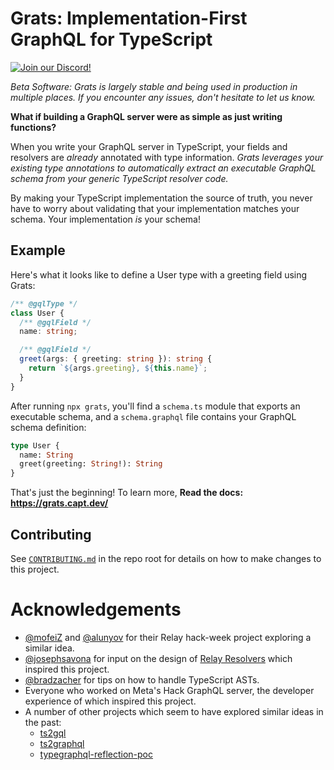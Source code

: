 # Grats: Implementation-First GraphQL for TypeScript

[![Join our Discord!](https://img.shields.io/discord/1089650710796320868?logo=discord)](https://capt.dev/grats-chat)

_Beta Software: Grats is largely stable and being used in production in multiple places. If you encounter any issues, don't hesitate to let us know._

**What if building a GraphQL server were as simple as just writing functions?**

When you write your GraphQL server in TypeScript, your fields and resolvers
are _already_ annotated with type information. _Grats leverages your existing
type annotations to automatically extract an executable GraphQL schema from your
generic TypeScript resolver code._

By making your TypeScript implementation the source of truth, you never have to
worry about validating that your implementation matches your schema. Your
implementation _is_ your schema!

## Example

Here's what it looks like to define a User type with a greeting field using Grats:

```ts
/** @gqlType */
class User {
  /** @gqlField */
  name: string;

  /** @gqlField */
  greet(args: { greeting: string }): string {
    return `${args.greeting}, ${this.name}`;
  }
}
```

After running `npx grats`, you'll find a `schema.ts` module that exports an executable schema, and a `schema.graphql` file contains your GraphQL schema definition:

```graphql
type User {
  name: String
  greet(greeting: String!): String
}
```

That's just the beginning! To learn more, **Read the docs: https://grats.capt.dev/**

## Contributing

See [`CONTRIBUTING.md`](./CONTRIBUTING.md) in the repo root for details on how to make changes to this project.

# Acknowledgements

- [@mofeiZ](https://github.com/mofeiZ) and [@alunyov](https://github/alunyov) for their Relay hack-week project exploring a similar idea.
- [@josephsavona](https://github.com/josephsavona) for input on the design of [Relay Resolvers](https://relay.dev/docs/guides/relay-resolvers/) which inspired this project.
- [@bradzacher](https://github.com/bradzacher) for tips on how to handle TypeScript ASTs.
- Everyone who worked on Meta's Hack GraphQL server, the developer experience of which inspired this project.
- A number of other projects which seem to have explored similar ideas in the past:
  - [ts2gql](https://github.com/convoyinc/ts2gql)
  - [ts2graphql](https://github.com/cevek/ts2graphql)
  - [typegraphql-reflection-poc](https://github.com/MichalLytek/typegraphql-reflection-poc)
